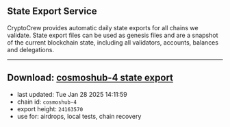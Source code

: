 ## State Export Service
CryptoCrew provides automatic daily state exports for all chains we validate. State export files can be used as genesis files and are a snapshot of the current blockchain state, including all validators, accounts, balances and delegations.

---
**Download: [cosmoshub-4 state export](https://dl-eu2.ccvalidators.com/SERVICE/cosmoshub/cosmoshub-4_export_24163570.json)**
---

- last updated: Tue Jan 28 2025 14:11:59
- chain id: `cosmoshub-4`
- export height: `24163570`
- use for: airdrops, local tests, chain recovery
